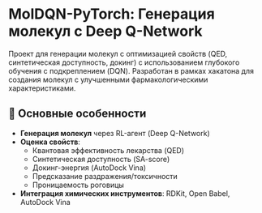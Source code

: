 # MolDQN-PyTorch: Генерация молекул с Deep Q-Network

Проект для генерации молекул с оптимизацией свойств (QED, синтетическая доступность, докинг) с использованием глубокого обучения с подкреплением (DQN). Разработан в рамках хакатона для создания молекул с улучшенными фармакологическими характеристиками.

## 📌 Основные особенности
- **Генерация молекул** через RL-агент (Deep Q-Network)
- **Оценка свойств**: 
  - Квантовая эффективность лекарства (QED)
  - Синтетическая доступность (SA-score)
  - Докинг-энергия (AutoDock Vina)
  - Предсказание раздражения/токсичности
  - Проницаемость роговицы
- **Интеграция химических инструментов**: RDKit, Open Babel, AutoDock Vina
